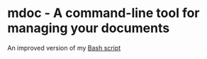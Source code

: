 # mdoc - A command-line tool for managing your documents
An improved version of my [Bash script](https://github.com/yankh764/rdoc)
